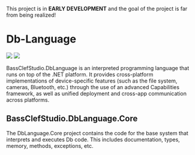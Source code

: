 This project is in **EARLY DEVELOPMENT** and the goal of the project is far from being realized!

# Db-Language
![](https://github.com/bassclefstudio/Db-Language/workflows/.NET%20Core%20Build,%20Test,%20and%20Pack/badge.svg)
![](https://github.com/bassclefstudio/Db-Language/workflows/.NET%20Core%20Build%20and%20Test/badge.svg)

BassClefStudio.DbLanguage is an interpreted programming language that runs on top of the .NET platform. It provides cross-platform implementations of device-specific features (such as the file system, cameras, Bluetooth, etc.) through the use of an advanced Capabilities framework, as well as unified deployment and cross-app communication across platforms.

## BassClefStudio.DbLanguage.Core
The DbLanguage.Core project contains the code for the base system that interprets and executes Db code. This includes documentation, types, memory, methods, exceptions, etc.
